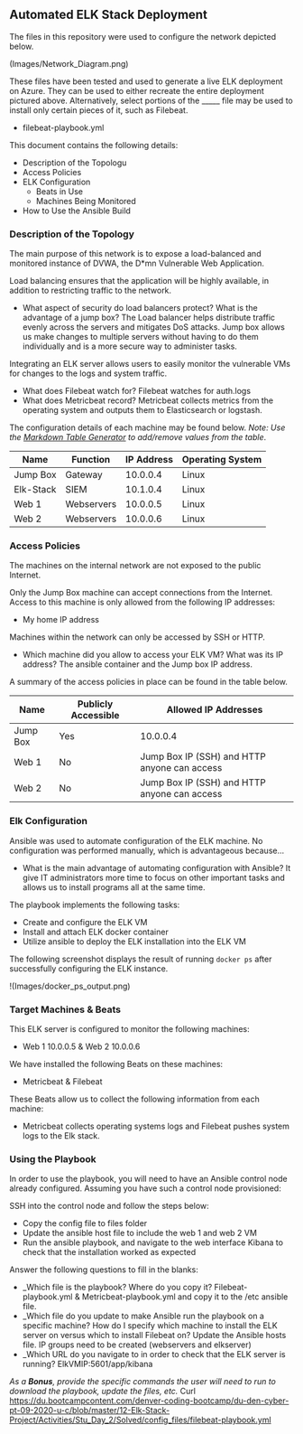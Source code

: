 ## Automated ELK Stack Deployment

The files in this repository were used to configure the network depicted below.

(Images/Network_Diagram.png)

These files have been tested and used to generate a live ELK deployment on Azure. They can be used to either recreate the entire deployment pictured above. Alternatively, select portions of the _____ file may be used to install only certain pieces of it, such as Filebeat.

  - filebeat-playbook.yml

This document contains the following details:
- Description of the Topologu
- Access Policies
- ELK Configuration
  - Beats in Use
  - Machines Being Monitored
- How to Use the Ansible Build


### Description of the Topology

The main purpose of this network is to expose a load-balanced and monitored instance of DVWA, the D*mn Vulnerable Web Application.

Load balancing ensures that the application will be highly available, in addition to restricting traffic to the network.

- What aspect of security do load balancers protect? What is the advantage of a jump box?
The Load balancer helps distribute traffic evenly across the servers and mitigates DoS attacks. 
Jump box allows us make changes to multiple servers without having to do them individually and is a more secure way to administer tasks.

Integrating an ELK server allows users to easily monitor the vulnerable VMs for changes to the logs and system traffic.
- What does Filebeat watch for? Filebeat watches for auth.logs
- What does Metricbeat record? Metricbeat collects metrics from the operating system and outputs them to Elasticsearch or logstash.

The configuration details of each machine may be found below.
_Note: Use the [Markdown Table Generator](http://www.tablesgenerator.com/markdown_tables) to add/remove values from the table_.

| Name     | Function  | IP Address | Operating System |
|----------|-----------|------------|------------------|
| Jump Box | Gateway   | 10.0.0.4   | Linux            |
| Elk-Stack| SIEM      | 10.1.0.4   | Linux            |
| Web 1    | Webservers| 10.0.0.5   | Linux            |
| Web 2    | Webservers| 10.0.0.6   | Linux            |

### Access Policies

The machines on the internal network are not exposed to the public Internet. 

Only the Jump Box machine can accept connections from the Internet. Access to this machine is only allowed from the following IP addresses:
- My home IP address

Machines within the network can only be accessed by SSH or HTTP.
- Which machine did you allow to access your ELK VM? What was its IP address? The ansible container and the Jump box IP address.

A summary of the access policies in place can be found in the table below.

| Name     | Publicly Accessible | Allowed IP Addresses                        |
|----------|---------------------|---------------------------------------------|
| Jump Box | Yes                 | 10.0.0.4                                    |
| Web 1    | No                  | Jump Box IP (SSH) and HTTP anyone can access|
| Web 2    | No                  | Jump Box IP (SSH) and HTTP anyone can access|

### Elk Configuration

Ansible was used to automate configuration of the ELK machine. No configuration was performed manually, which is advantageous because...
- What is the main advantage of automating configuration with Ansible? It give IT administrators more time to focus on other important tasks and allows us to install programs all at the same time.

The playbook implements the following tasks:
- Create and configure the ELK VM
- Install and attach ELK docker container 
- Utilize ansible to deploy the ELK installation into the ELK VM


The following screenshot displays the result of running `docker ps` after successfully configuring the ELK instance.

!(Images/docker_ps_output.png)

### Target Machines & Beats
This ELK server is configured to monitor the following machines:
- Web 1 10.0.0.5 & Web 2 10.0.0.6

We have installed the following Beats on these machines:
- Metricbeat & Filebeat

These Beats allow us to collect the following information from each machine:
- Metricbeat collects operating systems logs and Filebeat pushes system logs to the Elk stack.

### Using the Playbook
In order to use the playbook, you will need to have an Ansible control node already configured. Assuming you have such a control node provisioned: 

SSH into the control node and follow the steps below:
- Copy the config file to files folder
- Update the ansible host file to include the web 1 and web 2 VM
- Run the  ansible playbook, and navigate to the web interface Kibana to check that the installation worked as expected

Answer the following questions to fill in the blanks:
- _Which file is the playbook? Where do you copy it? Filebeat-playbook.yml & Metricbeat-playbook.yml and copy it to the /etc ansible file.
- _Which file do you update to make Ansible run the playbook on a specific machine? How do I specify which machine to install the ELK server on versus which to install Filebeat on? Update the Ansible hosts file. IP groups need to be created (webservers and elkserver)
- _Which URL do you navigate to in order to check that the ELK server is running? ElkVMIP:5601/app/kibana

_As a **Bonus**, provide the specific commands the user will need to run to download the playbook, update the files, etc._
Curl https://du.bootcampcontent.com/denver-coding-bootcamp/du-den-cyber-pt-09-2020-u-c/blob/master/12-Elk-Stack-Project/Activities/Stu_Day_2/Solved/config_files/filebeat-playbook.yml